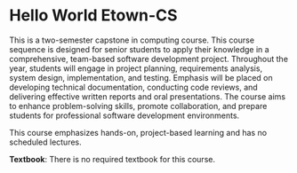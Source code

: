 # Hello World Etown-CS

This is a two-semester capstone in computing course. This course sequence is designed for senior students to apply their knowledge in a comprehensive, team-based software development project. Throughout the year, students will engage in project planning, requirements analysis, system design, implementation, and testing. Emphasis will be placed on developing technical documentation, conducting code reviews, and delivering effective written reports and oral presentations. The course aims to enhance problem-solving skills, promote collaboration, and prepare students for professional software development environments. 

This course emphasizes hands-on, project-based learning and has no scheduled lectures.

**Textbook**: There is no required textbook for this course.
